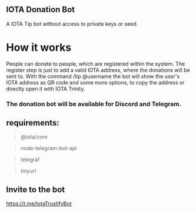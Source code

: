 ## IOTA Donation Bot

A IOTA Tip bot without access to private keys or seed.

# How it works

People can donate to people, which are registered within the system. The register step is just to add a valid IOTA address, where the donations will be sent to. With the command /tip @username the bot will show the user's IOTA address as QR code and some more options, to copy the address or directly open it with IOTA Trinity.

### The donation bot will be available for Discord and Telegram.


## requirements:

> @iota/core

> node-telegram-bot-api

> telegraf

> tinyurl

## Invite to the bot

https://t.me/IotaTrustifyBot
